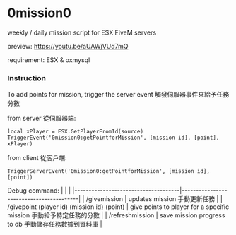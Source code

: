 # 0mission0
weekly / daily mission script for ESX FiveM servers

preview: https://youtu.be/aUAWjVUd7mQ

requirement: ESX & oxmysql

### Instruction

To add points for mission, trigger the server event
觸發伺服器事件來給予任務分數

from server 從伺服器端:
```
local xPlayer = ESX.GetPlayerFromId(source)
TriggerEvent('0mission0:getPointforMission', [mission id], [point], xPlayer)
```

from client 從客戶端:
```
TriggerServerEvent('0mission0:getPointforMission', [mission id], [point])
```

Debug command:
|                                         |                                              |
|-------------------------------------|-----------------------------------------|
| /givemission       | updates mission 手動更新任務  |
| /givepoint (player id) (mission id} (point)     | give points to player for a specific mission 手動給予特定任務的分數   |
| /refreshmission | save mission progress to db 手動儲存任務數據到資料庫  |
